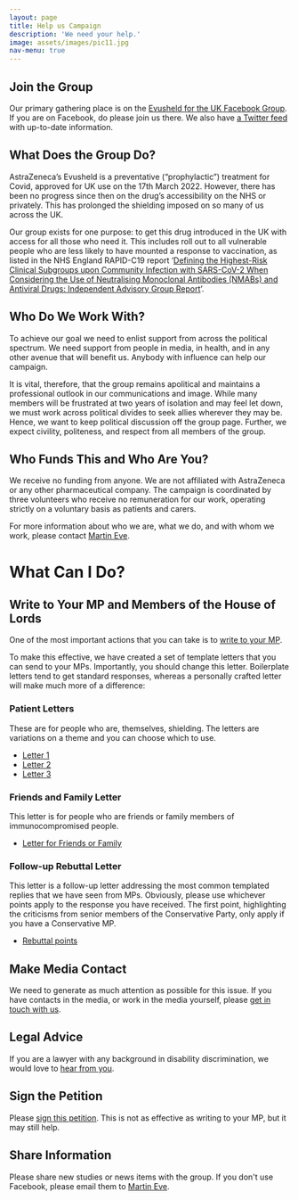 ```yaml
---
layout: page
title: Help us Campaign
description: 'We need your help.'
image: assets/images/pic11.jpg
nav-menu: true
---
```

## Join the Group
Our primary gathering place is on the [Evusheld for the UK Facebook Group](https://www.facebook.com/groups/692949675108155/). If you are on Facebook, do please join us there. We also have [a Twitter feed](https://twitter.com/evusheld4theuk) with up-to-date information. 

## What Does the Group Do?
AstraZeneca’s Evusheld is a preventative (“prophylactic”) treatment for Covid, approved for UK use on the 17th March 2022. However, there has been no progress since then on the drug’s accessibility on the NHS or privately. This has prolonged the shielding imposed on so many of us across the UK.

Our group exists for one purpose: to get this drug introduced in the UK with access for all those who need it. This includes roll out to all vulnerable people who are less likely to have mounted a response to vaccination, as listed in the NHS England RAPID-C19 report ‘[Defining the Highest-Risk Clinical Subgroups upon Community Infection with SARS-CoV-2 When Considering the Use of Neutralising Monoclonal Antibodies (NMABs) and Antiviral Drugs: Independent Advisory Group Report](https://www.gov.uk/government/publications/higher-risk-patients-eligible-for-covid-19-treatments-independent-advisory-group-report/defining-the-highest-risk-clinical-subgroups-upon-community-infection-with-sars-cov-2-when-considering-the-use-of-neutralising-monoclonal-antibodies)’.

## Who Do We Work With?
To achieve our goal we need to enlist support from across the political spectrum. We need support from people in media, in health, and in any other avenue that will benefit us. Anybody with influence can help our campaign.

It is vital, therefore, that the group remains apolitical and maintains a professional outlook in our communications and image. While many members will be frustrated at two years of isolation and may feel let down, we must work across political divides to seek allies wherever they may be. Hence, we want to keep political discussion off the group page. Further, we expect civility, politeness, and respect from all members of the group.

## Who Funds This and Who Are You?
We receive no funding from anyone. We are not affiliated with AstraZeneca or any other pharmaceutical company. The campaign is coordinated by three volunteers who receive no remuneration for our work, operating strictly on a voluntary basis as patients and carers.

For more information about who we are, what we do, and with whom we work, please contact <a href="mailto:martin@eve.gd">Martin Eve</a>.

# What Can I Do?
## Write to Your MP and Members of the House of Lords
One of the most important actions that you can take is to [write to your MP](https://www.writetothem.com/write).

To make this effective, we have created a set of template letters that you can send to your MPs. Importantly, you should change this letter. Boilerplate letters tend to get standard responses, whereas a personally crafted letter will make much more of a difference:

### Patient Letters
These are for people who are, themselves, shielding. The letters are variations on a theme and you can choose which to use.

* [Letter 1](/assets/downloads/August-MP-Letter-1.docx)
* [Letter 2](/assets/downloads/August-MP-Letter-3.docx)
* [Letter 3](/assets/downloads/August-MP-Letter-4.docx)

### Friends and Family Letter
This letter is for people who are friends or family members of immunocompromised people.

* [Letter for Friends or Family](/assets/downloads/August-MP-Letter-2.docx)

### Follow-up Rebuttal Letter
This letter is a follow-up letter addressing the most common templated replies that we have seen from MPs. Obviously, please use whichever points apply to the response you have received. The first point, highlighting the criticisms from senior members of the Conservative Party, only apply if you have a Conservative MP.

* [Rebuttal points](/assets/downloads/2022-09-18-Response.docx)

## Make Media Contact
We need to generate as much attention as possible for this issue. If you have contacts in the media, or work in the media yourself, please [get in touch with us](mailto:martin@eve.gd).

## Legal Advice
If you are a lawyer with any background in disability discrimination, we would love to [hear from you](mailto:martin@eve.gd). 

## Sign the Petition
Please [sign this petition](https://petition.parliament.uk/petitions/611884). This is not as effective as writing to your MP, but it may still help.

## Share Information
Please share new studies or news items with the group. If you don't use Facebook, please email them to [Martin Eve](mailto:martin@eve.gd).